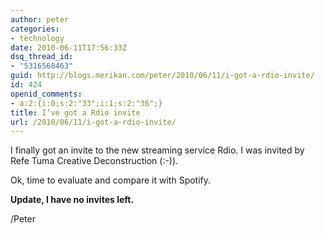 ```yaml
---
author: peter
categories:
- technology
date: 2010-06-11T17:56:33Z
dsq_thread_id:
- "5316568463"
guid: http://blogs.merikan.com/peter/2010/06/11/i-got-a-rdio-invite/
id: 424
openid_comments:
- a:2:{i:0;s:2:"33";i:1;s:2:"36";}
title: I’ve got a Rdio invite
url: /2010/06/11/i-got-a-rdio-invite/
---
```


I finally got an invite to the new streaming service Rdio. I was invited by Refe Tuma Creative Deconstruction (:-)).

Ok, time to evaluate and compare it with Spotify.

**Update, I have no invites left.** 

/Peter
